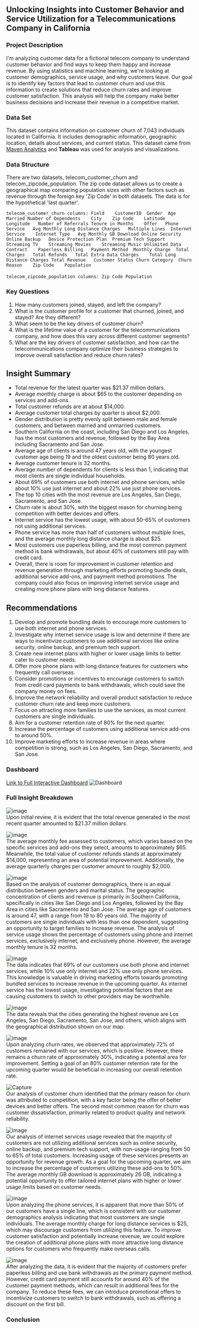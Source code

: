## Unlocking Insights into Customer Behavior and Service Utilization for a Telecommunications Company in California ##

### Project Description
I'm analyzing customer data for a fictional telecom company to understand customer behavior and find ways to keep them happy and increase revenue. By using statistics and machine learning, we're looking at customer demographics, service usage, and why customers leave. Our goal is to identify key factors that lead to customer churn and use this information to create solutions that reduce churn rates and improve customer satisfaction. This analysis will help the company make better business decisions and increase their revenue in a competitive market.

### Data Set
This dataset contains information on customer churn of 7,043 individuals located in California. 
It includes demographic information, geographic location, details about services, and current status. 
This dataset came from [Maven Analytics](https://www.mavenanalytics.io/data-playground?dataStructure=2lXwWbWANQgI727tVx3DRC) and **Tableau** was used for analysis and visualizations. 

### Data Structure
There are two datasets, telecom_customer_churn and telecom_zipcode_population. The zip code dataset allows us to create a geographical map comparing population sizes with other factors such as revenue through the foreign key 'Zip Code' in both datasets. The data is for the hypothetical 'last quarter'.


```telecom_customer_churn columns: Field	CustomerID	Gender	Age	Married	Number of Dependents	City	Zip Code	Latitude	Longitude	Number of Referrals	Tenure in Months	Offer	Phone Service	Avg Monthly Long Distance Charges	Multiple Lines	Internet Service	Internet Type	Avg Monthly GB Download	Online Security	Online Backup	Device Protection Plan	Premium Tech Support	Streaming TV	Streaming Movies	Streaming Music	Unlimited Data	Contract	Paperless Billing	Payment Method	Monthly Charge	Total Charges	Total Refunds	Total Extra Data Charges	Total Long Distance Charges	Total Revenue	Customer Status	Churn Category	Churn Reason	Zip Code	Population```
<br><br>
```telecom_zipcode_population columns: Zip Code Population```

### Key Questions
1. How many customers joined, stayed, and left the company? 
2. What is the customer profile for a customer that churned, joined, and stayed? Are they different?
3. What seem to be the key drivers of customer churn?
4. What is the lifetime value of a customer for the telecommunications company, and how does this vary across different customer segments?
5. What are the key drivers of customer satisfaction, and how can the telecommunications company optimize their business strategies to improve overall satisfaction and reduce churn rates? 

## Insight Summary
- Total revenue for the latest quarter was $21.37 million dollars.
- Average monthly charge is about $65 to the customer depending on services and add-ons.
- Total customer refunds are at about $14,000.
- Average customer total charges by quarter is about $2,000.
- Gender distribution is pretty evenly split between male and female customers, and between married and unmarried customers.
- Southern California on the coast, including San Diego and Los Angeles, has the most customers and revenue, followed by the Bay Area including Sacramento and San Jose.
- Average age of clients is around 47 years old, with the youngest customer age being 19 and the oldest customer being 80 years old.
- Average customer tenure is 32 months.
- Average number of dependents for clients is less than 1, indicating that most clients are single individual households.
- About 69% of customers use both internet and phone services, while about 10% use just internet and about 22% use just phone services.
- The top 10 cities with the most revenue are Los Angeles, San Diego, Sacramento, and San Jose.
- Churn rate is about 30%, with the biggest reason for churning being competition with better devices and offers.
- Internet service has the lowest usage, with about 50-65% of customers not using additional services.
- Phone service has more than half of customers without multiple lines, and the average monthly long distance charge is about $25.
- Most customers use paperless billing, and the most common payment method is bank withdrawals, but about 40% of customers still pay with credit card.
- Overall, there is room for improvement in customer retention and revenue generation through marketing efforts promoting bundle deals, additional service add-ons, and payment method promotions. The company could also focus on improving internet service usage and creating more phone plans with long distance features.

## Recommendations
1. Develop and promote bundling deals to encourage more customers to use both internet and phone services.
2. Investigate why internet service usage is low and determine if there are ways to incentivize customers to use additional services like online security, online backup, and premium tech support.
3. Create new internet plans with higher or lower usage limits to better cater to customer needs.
4. Offer more phone plans with long distance features for customers who frequently call overseas.
5. Consider promotions or incentives to encourage customers to switch from credit card payments to bank withdrawals, which could save the company money on fees.
6. Improve the network reliability and overall product satisfaction to reduce customer churn rate and keep more customers.
7. Focus on attracting more families to use the services, as most current customers are single individuals.
8. Aim for a customer retention rate of 80% for the next quarter.
9. Increase the percentage of customers using additional service add-ons to around 50%.
10. Improve marketing efforts to increase revenue in areas where competition is strong, such as Los Angeles, San Diego, Sacramento, and San Jose.

### Dashboard
[Link to Full Interactive Dashboard](https://public.tableau.com/app/profile/danielle.marshall2373/viz/TelecommunicationsChurnAnalysis/Dashboard1?publish=yes)
![Dashboard](https://user-images.githubusercontent.com/123992539/230477934-cb7ff77a-54fd-4c91-b087-984d0e898bfb.png)

### Full Insight Breakdown
![image](https://user-images.githubusercontent.com/123992539/230932118-9adfce91-2b22-47b9-ae13-262bd6d91dc9.png)<br>
Upon initial review, it is evident that the total revenue generated in the most recent quarter amounted to $21.37 million dollars.

![image](https://user-images.githubusercontent.com/123992539/230931863-b270631d-472f-4e22-9024-48bd41482203.png)<br>
The average monthly fee assessed to customers, which varies based on the specific services and add-ons they select, amounts to approximately $65. Meanwhile, the total value of customer refunds stands at approximately $14,000, representing an area of potential improvement. Additionally, the average quarterly charges per customer amount to roughly $2,000.

![image](https://user-images.githubusercontent.com/123992539/230932158-fc149245-c461-49a3-862d-30a01919d882.png)<br>
Based on the analysis of customer demographics, there is an equal distribution between genders and marital status. The geographic concentration of clients and revenue is primarily in Southern California, specifically in cities like San Diego and Los Angeles, followed by the Bay Area in cities like Sacramento and San Jose. The average age of customers is around 47, with a range from 19 to 80 years old. The majority of customers are single individuals with less than one dependent, suggesting an opportunity to target families to increase revenue. The analysis of service usage shows the percentage of customers using phone and internet services, exclusively internet, and exclusively phone. However, the average monthly tenure is 32 months.

![image](https://user-images.githubusercontent.com/123992539/230932237-4602d1bb-3931-490f-bee8-892c4014fed7.png)<br>
The data indicates that 69% of our customers use both phone and internet services, while 10% use only internet and 22% use only phone services. This knowledge is valuable in driving marketing efforts towards promoting bundled services to increase revenue in the upcoming quarter. As internet service has the lowest usage, investigating potential factors that are causing customers to switch to other providers may be worthwhile.

![image](https://user-images.githubusercontent.com/123992539/230932196-2bd12285-5b97-4811-9c4c-ed6ef8eb0df4.png)<br>
The data reveals that the cities generating the highest revenue are Los Angeles, San Diego, Sacramento, San Jose, and others, which aligns with the geographical distribution shown on our map.

![image](https://user-images.githubusercontent.com/123992539/230932272-b4597184-d09e-4311-9e34-28d40497eb4d.png)<br>
Upon analyzing churn rates, we observed that approximately 72% of customers remained with our services, which is positive. However, there remains a churn rate of approximately 30%, indicating a potential area for improvement. Setting a goal of an 80% customer retention rate for the upcoming quarter would be beneficial in increasing our overall retention rate.

![Capture](https://user-images.githubusercontent.com/123992539/230933183-374bc459-6e0e-4038-8462-0a9d90466a6d.PNG)<br>
Our analysis of customer churn identified that the primary reason for churn was attributed to competition, with a key factor being the offer of better devices and better offers. The second most common reason for churn was customer dissatisfaction, primarily related to product quality and network reliability.

![image](https://user-images.githubusercontent.com/123992539/230931744-751bccec-8fbe-4201-8a82-e027840d37b3.png)<br>
Our analysis of internet services usage revealed that the majority of customers are not utilizing additional services such as online security, online backup, and premium tech support, with non-usage ranging from 50 to 65% of total customers. Increasing usage of these services presents an opportunity for revenue growth. As a goal for the upcoming quarter, we aim to increase the percentage of customers utilizing these add-ons to 50%. The average monthly GB download is approximately 26 GB, indicating a potential opportunity to offer tailored internet plans with higher or lower usage limits based on customer needs.

![image](https://user-images.githubusercontent.com/123992539/230931954-1307c2c8-1226-4c6a-9125-444b692d1921.png)<br>
Upon analyzing the phone services, it is apparent that more than 50% of our customers have a single line, which is consistent with our customer demographics analysis indicating that most customers are single individuals. The average monthly charge for long distance services is $25, which may discourage customers from utilizing this feature. To improve customer satisfaction and potentially increase revenue, we could explore the creation of additional phone plans with more attractive long distance options for customers who frequently make overseas calls.

![image](https://user-images.githubusercontent.com/123992539/230932039-71ba0523-692f-48a5-8445-3e2d283ade7b.png)<br>
After analyzing the data, it is evident that the majority of customers prefer paperless billing and use bank withdrawals as the primary payment method. However, credit card payment still accounts for around 40% of the customer payment methods, which can result in additional fees for the company. To reduce these fees, we can introduce promotional offers to incentivize customers to switch to bank withdrawals, such as offering a discount on the first bill.


### Conclusion
